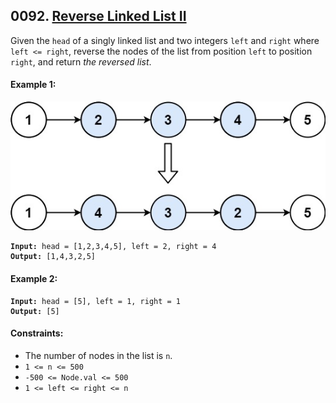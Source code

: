 ## 0092. [Reverse Linked List II](https://leetcode.com/problems/reverse-linked-list-ii/)

Given the `head` of a singly linked list and two integers `left` and `right` where `left <= right`, reverse the nodes of the list from position `left` to position `right`, and return _the reversed list_.

#### **Example 1:**

![](../../images/rev2ex2.jpg)

<pre><code><strong>Input:</strong> head = [1,2,3,4,5], left = 2, right = 4
<strong>Output:</strong> [1,4,3,2,5]</code></pre>

#### **Example 2:**

<pre><code><strong>Input:</strong> head = [5], left = 1, right = 1
<strong>Output:</strong> [5]</code></pre>

#### **Constraints:**

- The number of nodes in the list is `n`.
- `1 <= n <= 500`
- `-500 <= Node.val <= 500`
- `1 <= left <= right <= n`

